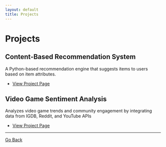 ```yaml
---
layout: default
title: Projects
---
```


# Projects

## Content-Based Recommendation System
A Python-based recommendation engine that suggests items to users based on item attributes.
- [View Project Page](content-based-recommendation.html)

## Video Game Sentiment Analysis
Analyzes video game trends and community engagement by integrating data from IGDB, Reddit, and YouTube APIs
- [View Project Page](video-game-sentiment-analysis.html)

--- 
[Go Back](index.md)
  
